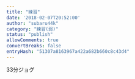 ```yaml
---
title: "練習"
date: '2018-02-07T20:52:00'
author: "subaru44k"
category: "練習(弱)"
status: "publish"
allowComments: true
convertBreaks: false
entryHash: "51307a8163967a422a682b660c8c43d4"
---
```

33分ジョグ
